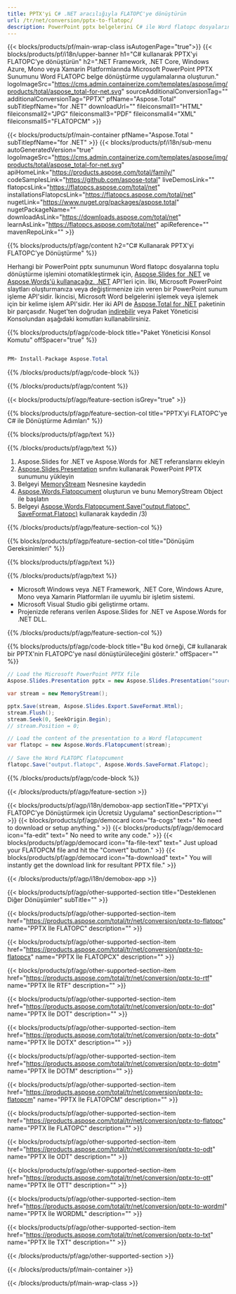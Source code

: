 ```yaml
---
title: PPTX'yi C# .NET aracılığıyla FLATOPC'ye dönüştürün 
url: /tr/net/conversion/pptx-to-flatopc/ 
description: PowerPoint pptx belgelerini C# ile Word flatopc dosyalarına dönüştürün. ASP.NET veya diğer .NET uygulamaları içinde birden çok dosyayı dönüştürün.
---
```


{{< blocks/products/pf/main-wrap-class isAutogenPage="true">}}
{{< blocks/products/pf/i18n/upper-banner h1="C# kullanarak PPTX'yi FLATOPC'ye dönüştürün" h2=".NET Framework, .NET Core, Windows Azure, Mono veya Xamarin Platformlarında Microsoft PowerPoint PPTX Sunumunu Word FLATOPC belge dönüştürme uygulamalarına oluşturun." logoImageSrc="https://cms.admin.containerize.com/templates/aspose/img/products/total/aspose_total-for-net.svg" sourceAdditionalConversionTag="" additionalConversionTag="PPTX" pfName="Aspose.Total" subTitlepfName="for .NET" downloadUrl="" fileiconsmall1="HTML" fileiconsmall2="JPG" fileiconsmall3="PDF" fileiconsmall4="XML" fileiconsmall5="FLATOPCM" >}}

{{< blocks/products/pf/main-container pfName="Aspose.Total " subTitlepfName="for .NET" >}}
{{< blocks/products/pf/i18n/sub-menu autoGeneratedVersion="true" logoImageSrc="https://cms.admin.containerize.com/templates/aspose/img/products/total/aspose_total-for-net.svg" apiHomeLink="https://products.aspose.com/total/family/" codeSamplesLink="https://github.com/aspose-total" liveDemosLink="" flatopcsLink="https://flatopcs.aspose.com/total/net" installationsFlatopcsLink="https://flatopcs.aspose.com/total/net" nugetLink="https://www.nuget.org/packages/aspose.total" nugetPackageName="" downloadAsLink="https://downloads.aspose.com/total/net" learnAsLink="https://flatopcs.aspose.com/total/net" apiReference="" mavenRepoLink="" >}}

{{% blocks/products/pf/agp/content h2="C# Kullanarak PPTX'yi FLATOPC'ye Dönüştürme" %}}

Herhangi bir PowerPoint pptx sunumunun Word flatopc dosyalarına toplu dönüştürme işlemini otomatikleştirmek için, [Aspose.Slides for .NET](https://products.aspose.com/slides/net) ve [Aspose.Words'ü kullanacağız. .NET](https://products.aspose.com/words/net) API'leri için. İlki, Microsoft PowerPoint slaytları oluşturmanıza veya değiştirmenize izin veren bir PowerPoint sunum işleme API'sidir. İkincisi, Microsoft Word belgelerini işlemek veya işlemek için bir kelime işlem API'sidir. Her iki API de [Aspose.Total for .NET](https://products.aspose.com/total/net) paketinin bir parçasıdır. Nuget'ten doğrudan [indirebilir](https://downloads.aspose.com/) veya Paket Yöneticisi Konsolundan aşağıdaki komutları kullanabilirsiniz.

{{% blocks/products/pf/agp/code-block title="Paket Yöneticisi Konsol Komutu" offSpacer="true" %}}

```cs

PM> Install-Package Aspose.Total

```

{{% /blocks/products/pf/agp/code-block %}}

{{% /blocks/products/pf/agp/content %}}

{{< blocks/products/pf/agp/feature-section isGrey="true" >}}

{{% blocks/products/pf/agp/feature-section-col title="PPTX'yi FLATOPC'ye C# ile Dönüştürme Adımları" %}}

{{% blocks/products/pf/agp/text %}}

{{% /blocks/products/pf/agp/text %}}

1. Aspose.Slides for .NET ve Aspose.Words for .NET referanslarını ekleyin
1. [Aspose.Slides.Presentation](https://apireference.aspose.com/slides/net/aspose.slides/presentation) sınıfını kullanarak PowerPoint PPTX sunumunu yükleyin
1. Belgeyi [MemoryStream](https://flatopcs.microsoft.com/en-us/dotnet/api/system.io.memorystream?view=net-5.0) Nesnesine kaydedin
1. [Aspose.Words.Flatopcument](https://apireference.aspose.com/words/net/aspose.words/flatopcument) oluşturun ve bunu MemoryStream Object ile başlatın
1. Belgeyi [Aspose.Words.Flatopcument.Save("output.flatopc", SaveFormat.Flatopc)](https://apireference.aspose.com/words/net/aspose.words.flatopcument/save/methods) kullanarak kaydedin /3)

{{% /blocks/products/pf/agp/feature-section-col %}}

{{% blocks/products/pf/agp/feature-section-col title="Dönüşüm Gereksinimleri" %}}

{{% blocks/products/pf/agp/text %}}

{{% /blocks/products/pf/agp/text %}}

- Microsoft Windows veya .NET Framework, .NET Core, Windows Azure, Mono veya Xamarin Platformları ile uyumlu bir işletim sistemi.
- Microsoft Visual Studio gibi geliştirme ortamı.
- Projenizde referans verilen Aspose.Slides for .NET ve Aspose.Words for .NET DLL.

{{% /blocks/products/pf/agp/feature-section-col %}}

{{% blocks/products/pf/agp/code-block title="Bu kod örneği, C# kullanarak bir PPTX'nin FLATOPC'ye nasıl dönüştürüleceğini gösterir." offSpacer="" %}}

```cs
// Load the Microsoft PowerPoint PPTX file
Aspose.Slides.Presentation pptx = new Aspose.Slides.Presentation("source.pptx");

var stream = new MemoryStream();

pptx.Save(stream, Aspose.Slides.Export.SaveFormat.Html);
stream.Flush();
stream.Seek(0, SeekOrigin.Begin);
// stream.Position = 0;

// Load the content of the presentation to a Word flatopcument
var flatopc = new Aspose.Words.Flatopcument(stream);
      
// Save the Word FLATOPC flatopcument
flatopc.Save("output.flatopc", Aspose.Words.SaveFormat.Flatopc);

```

{{% /blocks/products/pf/agp/code-block %}}

{{< /blocks/products/pf/agp/feature-section >}}


<!-- aboutfile Starts -->

{{< blocks/products/pf/agp/i18n/demobox-app sectionTitle="PPTX'yi FLATOPC'ye Dönüştürmek için Ücretsiz Uygulama" sectionDescription="" >}}
        {{< blocks/products/pf/agp/democard icon="fa-cogs" text=" No need to download or setup anything." >}}
        {{< blocks/products/pf/agp/democard icon="fa-edit" text=" No need to write any code." >}}
        {{< blocks/products/pf/agp/democard icon="fa-file-text" text=" Just upload your FLATOPCM file and hit the \"Convert\" button." >}}
        {{< blocks/products/pf/agp/democard icon="fa-download" text=" You will instantly get the download link for resultant PPTX file." >}}

{{< /blocks/products/pf/agp/i18n/demobox-app >}}

<!-- aboutfile Ends -->

{{< blocks/products/pf/agp/other-supported-section title="Desteklenen Diğer Dönüşümler" subTitle="" >}}

{{< blocks/products/pf/agp/other-supported-section-item href="https://products.aspose.com/total/tr/net/conversion/pptx-to-flatopc" name="PPTX İle FLATOPC" description="" >}}

{{< blocks/products/pf/agp/other-supported-section-item href="https://products.aspose.com/total/tr/net/conversion/pptx-to-flatopcx" name="PPTX İle FLATOPCX" description="" >}}

{{< blocks/products/pf/agp/other-supported-section-item href="https://products.aspose.com/total/tr/net/conversion/pptx-to-rtf" name="PPTX İle RTF" description="" >}}

{{< blocks/products/pf/agp/other-supported-section-item href="https://products.aspose.com/total/tr/net/conversion/pptx-to-dot" name="PPTX İle DOT" description="" >}}

{{< blocks/products/pf/agp/other-supported-section-item href="https://products.aspose.com/total/tr/net/conversion/pptx-to-dotx" name="PPTX İle DOTX" description="" >}}

{{< blocks/products/pf/agp/other-supported-section-item href="https://products.aspose.com/total/tr/net/conversion/pptx-to-dotm" name="PPTX İle DOTM" description="" >}}

{{< blocks/products/pf/agp/other-supported-section-item href="https://products.aspose.com/total/tr/net/conversion/pptx-to-flatopcm" name="PPTX İle FLATOPCM" description="" >}}

{{< blocks/products/pf/agp/other-supported-section-item href="https://products.aspose.com/total/tr/net/conversion/pptx-to-flatopc" name="PPTX İle FLATOPC" description="" >}}

{{< blocks/products/pf/agp/other-supported-section-item href="https://products.aspose.com/total/tr/net/conversion/pptx-to-odt" name="PPTX İle ODT" description="" >}}

{{< blocks/products/pf/agp/other-supported-section-item href="https://products.aspose.com/total/tr/net/conversion/pptx-to-ott" name="PPTX İle OTT" description="" >}}

{{< blocks/products/pf/agp/other-supported-section-item href="https://products.aspose.com/total/tr/net/conversion/pptx-to-wordml" name="PPTX İle WORDML" description="" >}}

{{< blocks/products/pf/agp/other-supported-section-item href="https://products.aspose.com/total/tr/net/conversion/pptx-to-txt" name="PPTX İle TXT" description="" >}}



{{< /blocks/products/pf/agp/other-supported-section >}}

{{< /blocks/products/pf/main-container >}}
    
{{< /blocks/products/pf/main-wrap-class >}}